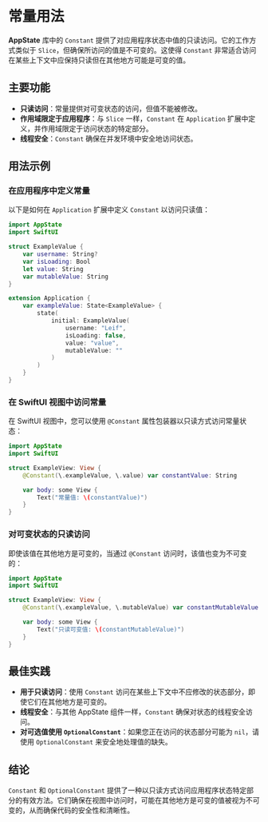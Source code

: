 # 常量用法

**AppState** 库中的 `Constant` 提供了对应用程序状态中值的只读访问。它的工作方式类似于 `Slice`，但确保所访问的值是不可变的。这使得 `Constant` 非常适合访问在某些上下文中应保持只读但在其他地方可能是可变的值。

## 主要功能

- **只读访问**：常量提供对可变状态的访问，但值不能被修改。
- **作用域限定于应用程序**：与 `Slice` 一样，`Constant` 在 `Application` 扩展中定义，并作用域限定于访问状态的特定部分。
- **线程安全**：`Constant` 确保在并发环境中安全地访问状态。

## 用法示例

### 在应用程序中定义常量

以下是如何在 `Application` 扩展中定义 `Constant` 以访问只读值：

```swift
import AppState
import SwiftUI

struct ExampleValue {
    var username: String?
    var isLoading: Bool
    let value: String
    var mutableValue: String
}

extension Application {
    var exampleValue: State<ExampleValue> {
        state(
            initial: ExampleValue(
                username: "Leif",
                isLoading: false,
                value: "value",
                mutableValue: ""
            )
        )
    }
}
```

### 在 SwiftUI 视图中访问常量

在 SwiftUI 视图中，您可以使用 `@Constant` 属性包装器以只读方式访问常量状态：

```swift
import AppState
import SwiftUI

struct ExampleView: View {
    @Constant(\.exampleValue, \.value) var constantValue: String

    var body: some View {
        Text("常量值: \(constantValue)")
    }
}
```

### 对可变状态的只读访问

即使该值在其他地方是可变的，当通过 `@Constant` 访问时，该值也变为不可变的：

```swift
import AppState
import SwiftUI

struct ExampleView: View {
    @Constant(\.exampleValue, \.mutableValue) var constantMutableValue: String

    var body: some View {
        Text("只读可变值: \(constantMutableValue)")
    }
}
```

## 最佳实践

- **用于只读访问**：使用 `Constant` 访问在某些上下文中不应修改的状态部分，即使它们在其他地方是可变的。
- **线程安全**：与其他 AppState 组件一样，`Constant` 确保对状态的线程安全访问。
- **对可选值使用 `OptionalConstant`**：如果您正在访问的状态部分可能为 `nil`，请使用 `OptionalConstant` 来安全地处理值的缺失。

## 结论

`Constant` 和 `OptionalConstant` 提供了一种以只读方式访问应用程序状态特定部分的有效方法。它们确保在视图中访问时，可能在其他地方是可变的值被视为不可变的，从而确保代码的安全性和清晰性。
